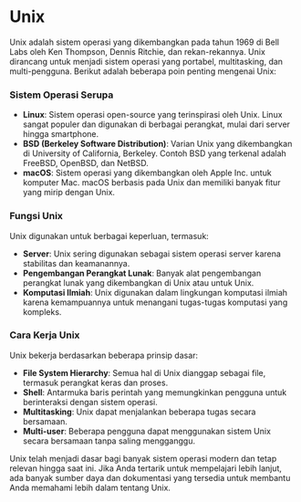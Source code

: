 # Unix

Unix adalah sistem operasi yang dikembangkan pada tahun 1969 di Bell Labs oleh Ken Thompson, Dennis Ritchie, dan rekan-rekannya. Unix dirancang untuk menjadi sistem operasi yang portabel, multitasking, dan multi-pengguna. Berikut adalah beberapa poin penting mengenai Unix:

### Sistem Operasi Serupa

- **Linux**: Sistem operasi open-source yang terinspirasi oleh Unix. Linux sangat populer dan digunakan di berbagai perangkat, mulai dari server hingga smartphone.
- **BSD (Berkeley Software Distribution)**: Varian Unix yang dikembangkan di University of California, Berkeley. Contoh BSD yang terkenal adalah FreeBSD, OpenBSD, dan NetBSD.
- **macOS**: Sistem operasi yang dikembangkan oleh Apple Inc. untuk komputer Mac. macOS berbasis pada Unix dan memiliki banyak fitur yang mirip dengan Unix.

### Fungsi Unix

Unix digunakan untuk berbagai keperluan, termasuk:

- **Server**: Unix sering digunakan sebagai sistem operasi server karena stabilitas dan keamanannya.
- **Pengembangan Perangkat Lunak**: Banyak alat pengembangan perangkat lunak yang dikembangkan di Unix atau untuk Unix.
- **Komputasi Ilmiah**: Unix digunakan dalam lingkungan komputasi ilmiah karena kemampuannya untuk menangani tugas-tugas komputasi yang kompleks.

### Cara Kerja Unix

Unix bekerja berdasarkan beberapa prinsip dasar:

- **File System Hierarchy**: Semua hal di Unix dianggap sebagai file, termasuk perangkat keras dan proses.
- **Shell**: Antarmuka baris perintah yang memungkinkan pengguna untuk berinteraksi dengan sistem operasi.
- **Multitasking**: Unix dapat menjalankan beberapa tugas secara bersamaan.
- **Multi-user**: Beberapa pengguna dapat menggunakan sistem Unix secara bersamaan tanpa saling mengganggu.

Unix telah menjadi dasar bagi banyak sistem operasi modern dan tetap relevan hingga saat ini. Jika Anda tertarik untuk mempelajari lebih lanjut, ada banyak sumber daya dan dokumentasi yang tersedia untuk membantu Anda memahami lebih dalam tentang Unix.
